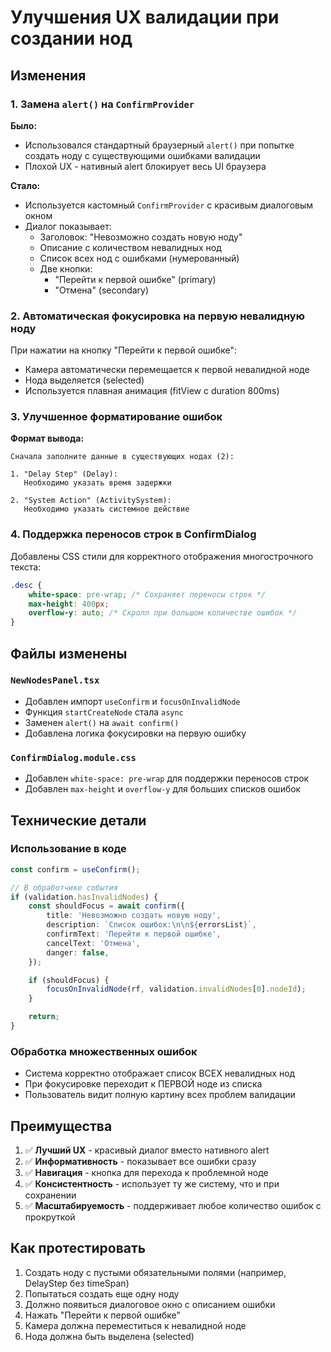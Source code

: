# Улучшения UX валидации при создании нод

## Изменения

### 1. Замена `alert()` на `ConfirmProvider`

**Было:**
- Использовался стандартный браузерный `alert()` при попытке создать ноду с существующими ошибками валидации
- Плохой UX - нативный alert блокирует весь UI браузера

**Стало:**
- Используется кастомный `ConfirmProvider` с красивым диалоговым окном
- Диалог показывает:
  - Заголовок: "Невозможно создать новую ноду"
  - Описание с количеством невалидных нод
  - Список всех нод с ошибками (нумерованный)
  - Две кнопки:
    - "Перейти к первой ошибке" (primary)
    - "Отмена" (secondary)

### 2. Автоматическая фокусировка на первую невалидную ноду

При нажатии на кнопку "Перейти к первой ошибке":
- Камера автоматически перемещается к первой невалидной ноде
- Нода выделяется (selected)
- Используется плавная анимация (fitView с duration 800ms)

### 3. Улучшенное форматирование ошибок

**Формат вывода:**
```
Сначала заполните данные в существующих нодах (2):

1. "Delay Step" (Delay):
   Необходимо указать время задержки

2. "System Action" (ActivitySystem):
   Необходимо указать системное действие
```

### 4. Поддержка переносов строк в ConfirmDialog

Добавлены CSS стили для корректного отображения многострочного текста:
```css
.desc {
    white-space: pre-wrap; /* Сохраняет переносы строк */
    max-height: 400px;
    overflow-y: auto; /* Скролл при большом количестве ошибок */
}
```

## Файлы изменены

### `NewNodesPanel.tsx`
- Добавлен импорт `useConfirm` и `focusOnInvalidNode`
- Функция `startCreateNode` стала `async`
- Заменен `alert()` на `await confirm()`
- Добавлена логика фокусировки на первую ошибку

### `ConfirmDialog.module.css`
- Добавлен `white-space: pre-wrap` для поддержки переносов строк
- Добавлен `max-height` и `overflow-y` для больших списков ошибок

## Технические детали

### Использование в коде

```typescript
const confirm = useConfirm();

// В обработчике события
if (validation.hasInvalidNodes) {
    const shouldFocus = await confirm({
        title: 'Невозможно создать новую ноду',
        description: `Список ошибок:\n\n${errorsList}`,
        confirmText: 'Перейти к первой ошибке',
        cancelText: 'Отмена',
        danger: false,
    });

    if (shouldFocus) {
        focusOnInvalidNode(rf, validation.invalidNodes[0].nodeId);
    }

    return;
}
```

### Обработка множественных ошибок

- Система корректно отображает список ВСЕХ невалидных нод
- При фокусировке переходит к ПЕРВОЙ ноде из списка
- Пользователь видит полную картину всех проблем валидации

## Преимущества

1. ✅ **Лучший UX** - красивый диалог вместо нативного alert
2. ✅ **Информативность** - показывает все ошибки сразу
3. ✅ **Навигация** - кнопка для перехода к проблемной ноде
4. ✅ **Консистентность** - использует ту же систему, что и при сохранении
5. ✅ **Масштабируемость** - поддерживает любое количество ошибок с прокруткой

## Как протестировать

1. Создать ноду с пустыми обязательными полями (например, DelayStep без timeSpan)
2. Попытаться создать еще одну ноду
3. Должно появиться диалоговое окно с описанием ошибки
4. Нажать "Перейти к первой ошибке"
5. Камера должна переместиться к невалидной ноде
6. Нода должна быть выделена (selected)
